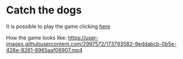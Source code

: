 # Catch the dogs

It is possible to play the game clicking [here](https://github.com/SapienzaInteractiveGraphicsCourse/final-project-pw)

How the game looks like:
https://user-images.githubusercontent.com/2997572/173793582-9eddabcb-0b5e-428e-8261-8965aaf06907.mp4
